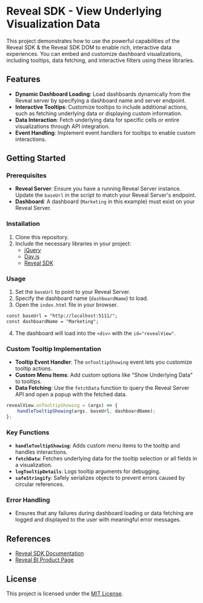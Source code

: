 # Reveal SDK - View Underlying Visualization Data

This project demonstrates how to use the powerful capabilities of the Reveal SDK & the Reveal SDK DOM to enable rich, interactive data experiences.  You can embed and customize dashboard visualizations, including tooltips, data fetching, and interactive filters using these libraries.

## Features

- **Dynamic Dashboard Loading**: Load dashboards dynamically from the Reveal server by specifying a dashboard name and server endpoint.
- **Interactive Tooltips**: Customize tooltips to include additional actions, such as fetching underlying data or displaying custom information.
- **Data Interaction**: Fetch underlying data for specific cells or entire visualizations through API integration.
- **Event Handling**: Implement event handlers for tooltips to enable custom interactions.

## Getting Started

### Prerequisites

- **Reveal Server**: Ensure you have a running Reveal Server instance. Update the `baseUrl` in the script to match your Reveal Server's endpoint.
- **Dashboard**: A dashboard (`Marketing` in this example) must exist on your Reveal Server.

### Installation

1. Clone this repository.
2. Include the necessary libraries in your project:
   - [jQuery](https://jquery.com/)
   - [Day.js](https://day.js.org/)
   - [Reveal SDK](https://revealbi.io/)

### Usage

1. Set the `baseUrl` to point to your Reveal Server.
2. Specify the dashboard name (`dashboardName`) to load.
3. Open the `index.html` file in your browser.

```html
const baseUrl = "http://localhost:5111/";
const dashboardName = "Marketing";
```

4. The dashboard will load into the `<div>` with the `id="revealView"`.

### Custom Tooltip Implementation

- **Tooltip Event Handler**: The `onTooltipShowing` event lets you customize tooltip actions.
- **Custom Menu Items**: Add custom options like "Show Underlying Data" to tooltips.
- **Data Fetching**: Use the `fetchData` function to query the Reveal Server API and open a popup with the fetched data.

```javascript
revealView.onTooltipShowing = (args) => {
    handleTooltipShowing(args, baseUrl, dashboardName);
};
```

### Key Functions

- **`handleTooltipShowing`**: Adds custom menu items to the tooltip and handles interactions.
- **`fetchData`**: Fetches underlying data for the tooltip selection or all fields in a visualization.
- **`logTooltipDetails`**: Logs tooltip arguments for debugging.
- **`safeStringify`**: Safely serializes objects to prevent errors caused by circular references.

### Error Handling

- Ensures that any failures during dashboard loading or data fetching are logged and displayed to the user with meaningful error messages.

## References

- [Reveal SDK Documentation](https://help.revealbi.io/api/javascript/latest/index.html)
- [Reveal BI Product Page](https://www.revealbi.io/)

## License

This project is licensed under the [MIT License](LICENSE).